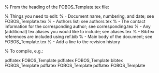 
% From the heading of the FOBOS_Template.tex file:

% Things you need to edit:
%   - Document name, numbering, and date; see FOBOS_Template.tex
%   - Authors list; see authors.tex
%   - The contact information for the corresponding author; see corresponding.tex
%   - Any (additional) tex aliases you would like to include; see aliases.tex
%   - BibTex references are included using ref.bib
%   - Main body of the document; see FOBOS_Template.tex
%   - Add a line to the revision history

% To compile, e.g.:

pdflatex FOBOS_Template
pdflatex FOBOS_Template
bibtex FOBOS_Template
pdflatex FOBOS_Template
pdflatex FOBOS_Template


